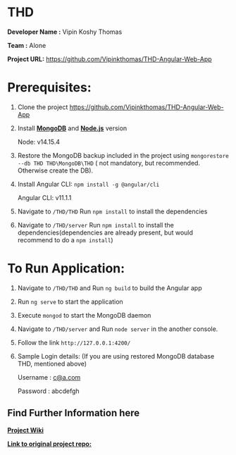 # THD

**Developer Name :** Vipin Koshy Thomas

**Team :** Alone

**Project URL:** https://github.com/Vipinkthomas/THD-Angular-Web-App

# Prerequisites:

 1. Clone the project https://github.com/Vipinkthomas/THD-Angular-Web-App
 2. Install **[MongoDB](https://docs.mongodb.com/manual/administration/install-community)** and **[Node.js](https://nodejs.org/en/)** version 

    Node: v14.15.4

 3. Restore the MongoDB backup included in the project using `mongorestore --db THD THD\MongoDB\THD` ( not mandatory, but recommended. Otherwise create the DB). 
 4. Install Angular CLI: `npm install -g @angular/cli` 

    Angular CLI: v11.1.1

 5. Navigate to `/THD/THD` Run `npm install` to install the dependencies
 6. Navigate to `/THD/server` Run `npm install` to install the dependencies(dependencies are already present, but would recommend to do a `npm install`)


# To Run Application:

1. Navigate to `/THD/THD` and Run `ng build` to build the Angular app 
2. Run `ng serve` to start the application
3. Execute `mongod` to start the MongoDB daemon
4. Navigate to `/THD/server` and Run `node server` in the another console.
5. Follow the link `http://127.0.0.1:4200/`
6. Sample Login details: (If you are using restored MongoDB database THD, mentioned above)

    Username : c@a.com

    Password : abcdefgh

## Find Further Information here

[**Project Wiki**](https://mygit.th-deg.de/vt16684/THD/-/wikis/home)

[**Link to original project repo:**](https://mygit.th-deg.de/vt16684/THD)
 
